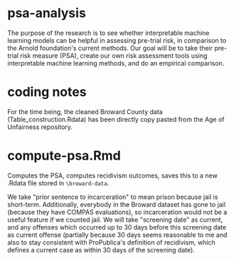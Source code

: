 # psa-analysis

The purpose of the research is to see whether interpretable machine learning models can be helpful in assessing pre-trial risk, in comparison to the Arnold foundation's current methods. Our goal will be to take their pre-trial risk measure (PSA), create our own risk assessment tools using interpretable machine learning methods, and do an empirical comparison. 

# coding notes 

For the time being, the cleaned Broward County data (Table_construction.Rdata) has been directly copy pasted from the Age of Unfairness repository.  

# compute-psa.Rmd

Computes the PSA, computes recidivism outcomes, saves this to a new .Rdata file stored in `\broward-data`. 

We take "prior sentence to incarceration" to mean prison because jail is short-term. Additionally, everybody in the Broward dataset has gone to jail (because they have COMPAS evaluations), so incarceration would not be a useful feature if we counted jail. 
We will take "screening date" as current, and any offenses which occurred up to 30 days before this screening date as current offense (partially because 30 days seems reasonable to me and also to stay consistent with ProPublica's definition of recidivism, which defines a current case as within 30 days of the screening date).
